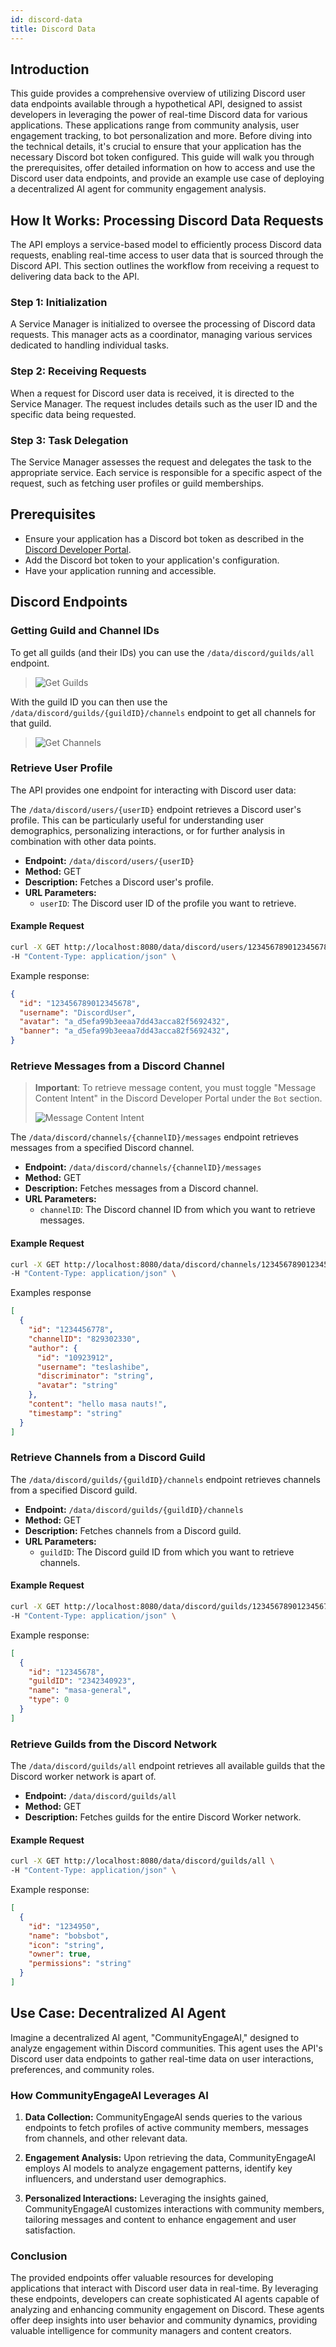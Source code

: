 ```yaml
---
id: discord-data
title: Discord Data
---
```


## Introduction

This guide provides a comprehensive overview of utilizing Discord user data endpoints available through a hypothetical API, designed to assist developers in leveraging the power of real-time Discord data for various applications. These applications range from community analysis, user engagement tracking, to bot personalization and more. Before diving into the technical details, it's crucial to ensure that your application has the necessary Discord bot token configured. This guide will walk you through the prerequisites, offer detailed information on how to access and use the Discord user data endpoints, and provide an example use case of deploying a decentralized AI agent for community engagement analysis.

## How It Works: Processing Discord Data Requests

The API employs a service-based model to efficiently process Discord data requests, enabling real-time access to user data that is sourced through the Discord API. This section outlines the workflow from receiving a request to delivering data back to the API.

### Step 1: Initialization

A Service Manager is initialized to oversee the processing of Discord data requests. This manager acts as a coordinator, managing various services dedicated to handling individual tasks.

### Step 2: Receiving Requests

When a request for Discord user data is received, it is directed to the Service Manager. The request includes details such as the user ID and the specific data being requested.

### Step 3: Task Delegation

The Service Manager assesses the request and delegates the task to the appropriate service. Each service is responsible for a specific aspect of the request, such as fetching user profiles or guild memberships.

## Prerequisites

- Ensure your application has a Discord bot token as described in the [Discord Developer Portal](https://discord.com/developers/docs/intro).
- Add the Discord bot token to your application's configuration.
- Have your application running and accessible.

## Discord Endpoints

### Getting Guild and Channel IDs

To get all guilds (and their IDs) you can use the `/data/discord/guilds/all` endpoint.

> ![Get Guilds](../images/discord-get-all-guilds.png)

With the guild ID you can then use the `/data/discord/guilds/{guildID}/channels` endpoint to get all channels for that guild.

> ![Get Channels](../images/discord-get-guild-channels.png)

### Retrieve User Profile

The API provides one endpoint for interacting with Discord user data:

The `/data/discord/users/{userID}` endpoint retrieves a Discord user's profile. This can be particularly useful for understanding user demographics, personalizing interactions, or for further analysis in combination with other data points.

- **Endpoint:** `/data/discord/users/{userID}`
- **Method:** GET
- **Description:** Fetches a Discord user's profile.
- **URL Parameters:**
  - `userID`: The Discord user ID of the profile you want to retrieve.

#### Example Request

```bash
curl -X GET http://localhost:8080/data/discord/users/123456789012345678 \
-H "Content-Type: application/json" \
```

Example response:

```json
{
  "id": "123456789012345678",
  "username": "DiscordUser",
  "avatar": "a_d5efa99b3eeaa7dd43acca82f5692432",
  "banner": "a_d5efa99b3eeaa7dd43acca82f5692432",
}
```

### Retrieve Messages from a Discord Channel

> **Important**: To retrieve message content, you must toggle "Message Content Intent" in the Discord Developer Portal under the `Bot` section.
>
> ![Message Content Intent](../images/discord-message-content-intent.png)

The `/data/discord/channels/{channelID}/messages` endpoint retrieves messages from a specified Discord channel.

- **Endpoint:** `/data/discord/channels/{channelID}/messages`
- **Method:** GET
- **Description:** Fetches messages from a Discord channel.
- **URL Parameters:**
  - `channelID`: The Discord channel ID from which you want to retrieve messages.

#### Example Request

```bash
curl -X GET http://localhost:8080/data/discord/channels/123456789012345678/messages \
-H "Content-Type: application/json" \
```

Examples response

```json
[
  {
    "id": "1234456778",
    "channelID": "829302330",
    "author": {
      "id": "10923912",
      "username": "teslashibe",
      "discriminator": "string",
      "avatar": "string"
    },
    "content": "hello masa nauts!",
    "timestamp": "string"
  }
]
```

### Retrieve Channels from a Discord Guild

The `/data/discord/guilds/{guildID}/channels` endpoint retrieves channels from a specified Discord guild.

- **Endpoint:** `/data/discord/guilds/{guildID}/channels`
- **Method:** GET
- **Description:** Fetches channels from a Discord guild.
- **URL Parameters:**
  - `guildID`: The Discord guild ID from which you want to retrieve channels.

#### Example Request

```bash
curl -X GET http://localhost:8080/data/discord/guilds/123456789012345678/channels \
-H "Content-Type: application/json" \
```

Example response:

```json
[
  {
    "id": "12345678",
    "guildID": "2342340923",
    "name": "masa-general",
    "type": 0
  }
]
```

### Retrieve Guilds from the Discord Network

The `/data/discord/guilds/all` endpoint retrieves all available guilds that the Discord worker network is apart of.

- **Endpoint:** `/data/discord/guilds/all`
- **Method:** GET
- **Description:** Fetches guilds for the entire Discord Worker network.

#### Example Request

```bash
curl -X GET http://localhost:8080/data/discord/guilds/all \
-H "Content-Type: application/json" \
```

Example response:

```json
[
  {
    "id": "1234950",
    "name": "bobsbot",
    "icon": "string",
    "owner": true,
    "permissions": "string"
  }
]
```

## Use Case: Decentralized AI Agent

Imagine a decentralized AI agent, "CommunityEngageAI," designed to analyze engagement within Discord communities. This agent uses the API's Discord user data endpoints to gather real-time data on user interactions, preferences, and community roles.

### How CommunityEngageAI Leverages AI

1. **Data Collection:** CommunityEngageAI sends queries to the various endpoints to fetch profiles of active community members, messages from channels, and other relevant data.

2. **Engagement Analysis:** Upon retrieving the data, CommunityEngageAI employs AI models to analyze engagement patterns, identify key influencers, and understand user demographics.

3. **Personalized Interactions:** Leveraging the insights gained, CommunityEngageAI customizes interactions with community members, tailoring messages and content to enhance engagement and user satisfaction.

### Conclusion

The provided endpoints offer valuable resources for developing applications that interact with Discord user data in real-time. By leveraging these endpoints, developers can create sophisticated AI agents capable of analyzing and enhancing community engagement on Discord. These agents offer deep insights into user behavior and community dynamics, providing valuable intelligence for community managers and content creators.
